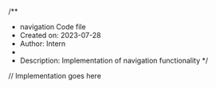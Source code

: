 /**
 * navigation Code file
 * Created on: 2023-07-28
 * Author: Intern
 *
 * Description: Implementation of navigation functionality
 */
 
// Implementation goes here

